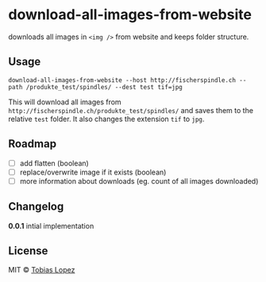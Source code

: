 # download-all-images-from-website
downloads all images in `<img />` from website and keeps folder structure.

## Usage
```
download-all-images-from-website --host http://fischerspindle.ch --path /produkte_test/spindles/ --dest test tif=jpg
```

This will download all images from `http://fischerspindle.ch/produkte_test/spindles/` and saves them to the relative `test` folder.
It also changes the extension `tif` to `jpg`.

## Roadmap
- [ ] add flatten (boolean)
- [ ] replace/overwrite image if it exists (boolean)
- [ ] more information about downloads (eg. count of all images downloaded)

## Changelog
**0.0.1** intial implementation

## License
MIT © [Tobias Lopez](https://github.com/ninjaonsafari)